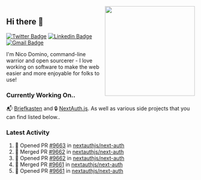 <img align="right" src="https://user-images.githubusercontent.com/7415984/172472491-91b16eac-fa22-4ecf-92df-d687139fd1f9.gif" width="240" />

## Hi there 👋

[![Twitter Badge](https://img.shields.io/badge/-@ndom91-1ca0f1?style=flat-square&labelColor=1ca0f1&logo=twitter&logoColor=white&link=https://twitter.com/ndom91)](https://twitter.com/ndom91) [![Linkedin Badge](https://img.shields.io/badge/-ndom91-blue?style=flat-square&logo=Linkedin&logoColor=white&link=https://www.linkedin.com/in/ndom91/)](https://www.linkedin.com/in/ndom91/) [![Gmail Badge](https://img.shields.io/badge/-yo@ndo.dev-c14438?style=flat-square&logo=mail.ru&logoColor=white&link=mailto:yo@ndo.dev)](mailto:yo@ndo.dev)

I'm Nico Domino, command-line warrior and open sourcerer - I love working on software to make the web easier and more enjoyable for folks to use! 

### Currently Working On..

📬 [Briefkasten](https://briefkastenhq.com) and 🔒 [NextAuth.js](https://github.com/nextauthjs/next-auth). As well as various side projects that you can find listed below..

<!--START_SECTION_PROFILE_VIEWS:readme-info-->
<!--END_SECTION_PROFILE_VIEWS:readme-info-->

<!--START_SECTION_DAILY_COMMIT:readme-info-->
<!--END_SECTION_DAILY_COMMIT:readme-info-->

<!--START_SECTION_WEEKLY_COMMIT:readme-info-->
<!--END_SECTION_WEEKLY_COMMIT:readme-info-->

### Latest Activity

<!--START_SECTION:activity-->
1. 💪 Opened PR [#9663](https://github.com/nextauthjs/next-auth/pull/9663) in [nextauthjs/next-auth](https://github.com/nextauthjs/next-auth)
2. 🎉 Merged PR [#9662](https://github.com/nextauthjs/next-auth/pull/9662) in [nextauthjs/next-auth](https://github.com/nextauthjs/next-auth)
3. 💪 Opened PR [#9662](https://github.com/nextauthjs/next-auth/pull/9662) in [nextauthjs/next-auth](https://github.com/nextauthjs/next-auth)
4. 🎉 Merged PR [#9661](https://github.com/nextauthjs/next-auth/pull/9661) in [nextauthjs/next-auth](https://github.com/nextauthjs/next-auth)
5. 💪 Opened PR [#9661](https://github.com/nextauthjs/next-auth/pull/9661) in [nextauthjs/next-auth](https://github.com/nextauthjs/next-auth)
<!--END_SECTION:activity-->
